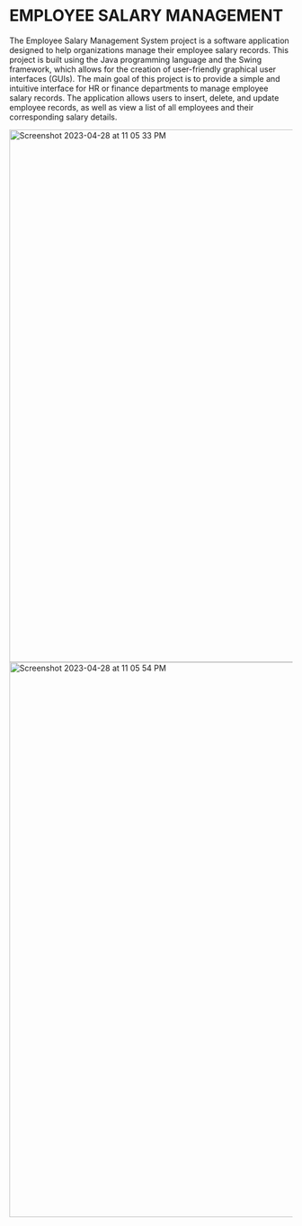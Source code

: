 # **EMPLOYEE SALARY MANAGEMENT**


The Employee Salary Management System project is a software application designed to help organizations manage their employee salary records. This project is built using the Java programming language and the Swing framework, which allows for the creation of user-friendly graphical user interfaces (GUIs).
The main goal of this project is to provide a simple and intuitive interface for HR or finance departments to manage employee salary records. The application allows users to insert, delete, and update employee records, as well as view a list of all employees and their corresponding salary details.

<img width="948" alt="Screenshot 2023-04-28 at 11 05 33 PM" src="https://user-images.githubusercontent.com/93536579/235315964-3a13befe-ecc6-46bf-aead-425d02e1cadf.png">
<img width="988" alt="Screenshot 2023-04-28 at 11 05 54 PM" src="https://user-images.githubusercontent.com/93536579/235316081-de135388-3943-48e1-9e8a-e3fd5c6cc241.png">
